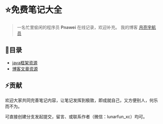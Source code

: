 # ⭐免费笔记大全

> 一名忙里偷闲的程序员 **Pnawei** 在线记录，欢迎补充。
> 我的博客 [月亮宇航员](https://lunarfun.cn/)


## 🌈目录

- [java框架资源](https://github.com/Pnawei/free-notes-resources/tree/main/Java%E5%BC%80%E5%8F%91%E6%A1%86%E6%9E%B6%E7%AC%94%E8%AE%B0)
- [博客文章资源](https://github.com/Pnawei/free-notes-resources/tree/main/%E6%88%91%E7%9A%84%E5%8D%9A%E5%AE%A2%E6%96%87%E7%AB%A0)

## ⚡贡献

欢迎大家共同完善笔记内容，让笔记发挥到极致，即成就自己，又方便别人，何乐而不为。

可直接创建分支发起提交，留言、或联系作者（微信：lunarfun_xc）均可。

